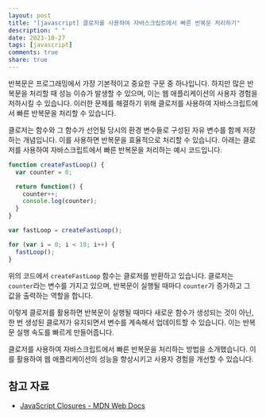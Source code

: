 ```yaml
---
layout: post
title: "[javascript] 클로저를 사용하여 자바스크립트에서 빠른 반복문 처리하기"
description: " "
date: 2023-10-27
tags: [javascript]
comments: true
share: true
---
```


반복문은 프로그래밍에서 가장 기본적이고 중요한 구문 중 하나입니다. 하지만 많은 반복문을 처리할 때 성능 이슈가 발생할 수 있으며, 이는 웹 애플리케이션의 사용자 경험을 저하시킬 수 있습니다. 이러한 문제를 해결하기 위해 클로저를 사용하여 자바스크립트에서 빠른 반복문을 처리할 수 있습니다.

클로저는 함수와 그 함수가 선언될 당시의 환경 변수들로 구성된 자유 변수를 함께 저장하는 개념입니다. 이를 사용하면 반복문을 효율적으로 처리할 수 있습니다. 아래는 클로저를 사용하여 자바스크립트에서 빠른 반복문을 처리하는 예시 코드입니다.

```javascript
function createFastLoop() {
  var counter = 0;

  return function() {
    counter++;
    console.log(counter);
  }
}

var fastLoop = createFastLoop();

for (var i = 0; i < 10; i++) {
  fastLoop();
}
```

위의 코드에서 `createFastLoop` 함수는 클로저를 반환하고 있습니다. 클로저는 `counter`라는 변수를 가지고 있으며, 반복문이 실행될 때마다 `counter`가 증가하고 그 값을 출력하는 역할을 합니다.

이렇게 클로저를 활용하면 반복문이 실행될 때마다 새로운 함수가 생성되는 것이 아닌, 한 번 생성된 클로저가 유지되면서 변수를 계속해서 업데이트할 수 있습니다. 이는 반복문 실행 속도를 빠르게 만들어줍니다.

클로저를 사용하여 자바스크립트에서 빠른 반복문을 처리하는 방법을 소개했습니다. 이를 활용하여 웹 애플리케이션의 성능을 향상시키고 사용자 경험을 개선할 수 있습니다.

## 참고 자료
- [JavaScript Closures - MDN Web Docs](https://developer.mozilla.org/en-US/docs/Web/JavaScript/Closures)